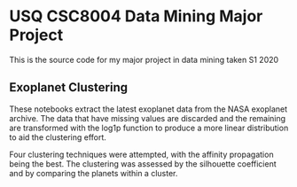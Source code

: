 # USQ CSC8004 Data Mining Major Project

This is the source code for my major project in data mining taken S1 2020


## Exoplanet Clustering
These notebooks extract the latest exoplanet data from the NASA exoplanet archive. The data that have missing values are discarded and the remaining are transformed with the log1p function to produce a more linear distribution to aid the clustering effort. 

Four clustering techniques were attempted, with the affinity propagation being the best.  The clustering was assessed by the silhouette coefficient and by comparing the planets within a cluster.


